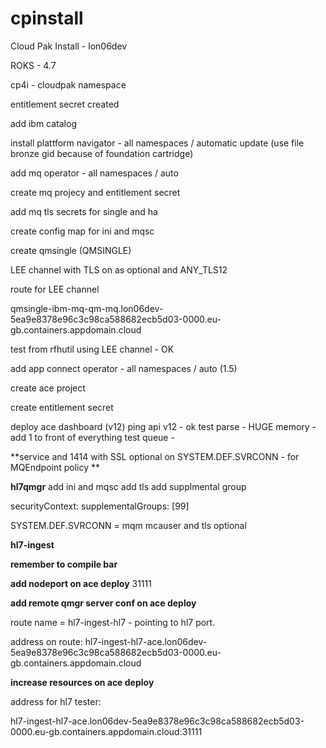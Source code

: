 # cpinstall

Cloud Pak Install - lon06dev

ROKS - 4.7

cp4i - cloudpak namespace

entitlement secret created

add ibm catalog

install plattform navigator - all namespaces / automatic update (use file bronze gid because of foundation cartridge)

add mq operator - all namespaces / auto

create mq projecy and entitlement secret

add mq tls secrets for single and ha

create config map for ini and mqsc

create qmsingle (QMSINGLE)

LEE channel with TLS on as optional and ANY_TLS12

route for LEE channel

qmsingle-ibm-mq-qm-mq.lon06dev-5ea9e8378e96c3c98ca588682ecb5d03-0000.eu-gb.containers.appdomain.cloud

test from rfhutil using LEE channel - OK


add app connect operator - all namespaces / auto (1.5)

create ace project

create entitlement secret

deploy ace dashboard (v12)
ping api v12 - ok
test parse - HUGE memory - add 1 to front of everything
test queue - 

**service and 1414 with SSL optional on SYSTEM.DEF.SVRCONN - for MQEndpoint policy **


**hl7qmgr**
add ini and mqsc
add tls
add supplmental group 

securityContext:
     supplementalGroups: [99]

SYSTEM.DEF.SVRCONN  = mqm mcauser and tls optional

**hl7-ingest**

**remember to compile bar**

**add nodeport on ace deploy** 31111

**add remote qmgr server conf on ace deploy** 

route name = hl7-ingest-hl7 - pointing to hl7 port.

address on route: hl7-ingest-hl7-ace.lon06dev-5ea9e8378e96c3c98ca588682ecb5d03-0000.eu-gb.containers.appdomain.cloud

**increase resources on ace deploy**

address for hl7 tester:

hl7-ingest-hl7-ace.lon06dev-5ea9e8378e96c3c98ca588682ecb5d03-0000.eu-gb.containers.appdomain.cloud:31111

















